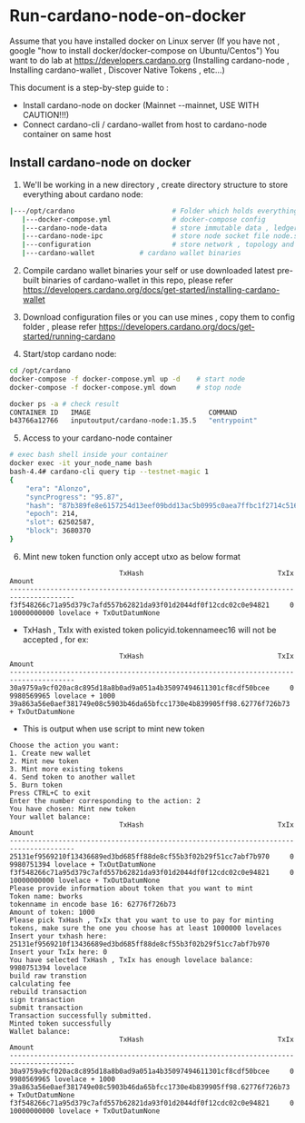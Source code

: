 # Run-cardano-node-on-docker
Assume that you have installed docker on Linux server (If you have not , google "how to install docker/docker-compose on Ubuntu/Centos")
You want to do lab at https://developers.cardano.org (Installing cardano-node , Installing cardano-wallet , Discover Native Tokens , etc...)

This document is a step-by-step guide to :
- Install cardano-node on docker (Mainnet --mainnet, USE WITH CAUTION!!!)
- Connect cardano-cli / cardano-wallet from host to cardano-node container on same host

## Install cardano-node on docker
1. We'll be working in a new directory , create directory structure to store everything about cardano node:
```bash
|---/opt/cardano                        # Folder which holds everything
   |---docker-compose.yml               # docker-compose config
   |---cardano-node-data                # store immutable data , ledger , etc...
   |---cardano-node-ipc                 # store node socket file node.socket
   |---configuration                    # store network , topology and eras configs
   |---cardano-wallet			# cardano wallet binaries
```
2. Compile cardano wallet binaries your self or use downloaded latest pre-built binaries of cardano-wallet in this repo, please refer https://developers.cardano.org/docs/get-started/installing-cardano-wallet

3. Download configuration files or you can use mines , copy them to config folder , please refer https://developers.cardano.org/docs/get-started/running-cardano

4. Start/stop cardano node:
```bash
cd /opt/cardano
docker-compose -f docker-compose.yml up -d    # start node
docker-compose -f docker-compose.yml down     # stop node

docker ps -a # check result
CONTAINER ID   IMAGE                             COMMAND                  CREATED        STATUS       PORTS                                                                                      NAMES
b43766a12766   inputoutput/cardano-node:1.35.5   "entrypoint"             5 hours ago    Up 5 hours                                                                                              cardano-node
```

5. Access to your cardano-node container
```bash
# exec bash shell inside your container
docker exec -it your_node_name bash
bash-4.4# cardano-cli query tip --testnet-magic 1
{
    "era": "Alonzo",
    "syncProgress": "95.87",
    "hash": "87b389fe8e6157254d13eef09bdd13ac5b0995c0aea7ffbc1f2714c516d34eb6",
    "epoch": 214,
    "slot": 62502587,
    "block": 3680370
}
```

6. Mint new token function only accept utxo as below format
```
                           TxHash                                 TxIx        Amount
--------------------------------------------------------------------------------------
f3f548266c71a95d379c7afd557b62821da93f01d2044df0f12cdc02c0e94821     0        10000000000 lovelace + TxOutDatumNone
```
- TxHash , TxIx with existed token policyid.tokennameec16 will not be accepted , for ex:
```
                           TxHash                                 TxIx        Amount
--------------------------------------------------------------------------------------
30a9759a9cf020ac8c895d18a8b0ad9a051a4b35097494611301cf8cdf50bcee     0        9980569965 lovelace + 1000 39a863a56e0aef381749e08c5903b46da65bfcc1730e4b839905ff98.62776f726b73 + TxOutDatumNone
```
- This is output when use script to mint new token
```
Choose the action you want:
1. Create new wallet
2. Mint new token
3. Mint more existing tokens
4. Send token to another wallet
5. Burn token
Press CTRL+C to exit
Enter the number corresponding to the action: 2
You have chosen: Mint new token
Your wallet balance:
                           TxHash                                 TxIx        Amount
--------------------------------------------------------------------------------------
25131ef9569210f13436689ed3bd685ff88de8cf55b3f02b29f51cc7abf7b970     0        9980751394 lovelace + TxOutDatumNone
f3f548266c71a95d379c7afd557b62821da93f01d2044df0f12cdc02c0e94821     0        10000000000 lovelace + TxOutDatumNone
Please provide information about token that you want to mint
Token name: bworks
tokenname in encode base 16: 62776f726b73
Amount of token: 1000
Please pick TxHash , TxIx that you want to use to pay for minting tokens, make sure the one you choose has at least 1000000 lovelaces
Insert your txhash here: 25131ef9569210f13436689ed3bd685ff88de8cf55b3f02b29f51cc7abf7b970
Insert your TxIx here: 0
You have selected TxHash , TxIx has enough lovelace balance: 9980751394 lovelace
build raw transtion
calculating fee
rebuild transaction
sign transaction
submit transaction
Transaction successfully submitted.
Minted token successfully
Wallet balance:
                           TxHash                                 TxIx        Amount
--------------------------------------------------------------------------------------
30a9759a9cf020ac8c895d18a8b0ad9a051a4b35097494611301cf8cdf50bcee     0        9980569965 lovelace + 1000 39a863a56e0aef381749e08c5903b46da65bfcc1730e4b839905ff98.62776f726b73 + TxOutDatumNone
f3f548266c71a95d379c7afd557b62821da93f01d2044df0f12cdc02c0e94821     0        10000000000 lovelace + TxOutDatumNone
```
